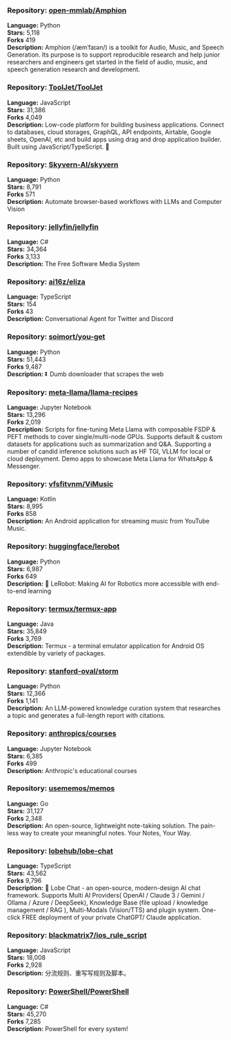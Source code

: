 ### **Repository:** [open-mmlab/Amphion](https://github.com/open-mmlab/Amphion)  

**Language:** Python  
**Stars:** 5,118  
**Forks** 419  
**Description:** Amphion (/æmˈfaɪən/) is a toolkit for Audio, Music, and Speech Generation. Its purpose is to support reproducible research and help junior researchers and engineers get started in the field of audio, music, and speech generation research and development.  

### **Repository:** [ToolJet/ToolJet](https://github.com/ToolJet/ToolJet)  

**Language:** JavaScript  
**Stars:** 31,386  
**Forks** 4,049  
**Description:** Low-code platform for building business applications. Connect to databases, cloud storages, GraphQL, API endpoints, Airtable, Google sheets, OpenAI, etc and build apps using drag and drop application builder. Built using JavaScript/TypeScript. 🚀  

### **Repository:** [Skyvern-AI/skyvern](https://github.com/Skyvern-AI/skyvern)  

**Language:** Python  
**Stars:** 8,791  
**Forks** 571  
**Description:** Automate browser-based workflows with LLMs and Computer Vision  

### **Repository:** [jellyfin/jellyfin](https://github.com/jellyfin/jellyfin)  

**Language:** C#  
**Stars:** 34,364  
**Forks** 3,133  
**Description:** The Free Software Media System  

### **Repository:** [ai16z/eliza](https://github.com/ai16z/eliza)  

**Language:** TypeScript  
**Stars:** 154  
**Forks** 43  
**Description:** Conversational Agent for Twitter and Discord  

### **Repository:** [soimort/you-get](https://github.com/soimort/you-get)  

**Language:** Python  
**Stars:** 51,443  
**Forks** 9,487  
**Description:** ⏬ Dumb downloader that scrapes the web  

### **Repository:** [meta-llama/llama-recipes](https://github.com/meta-llama/llama-recipes)  

**Language:** Jupyter Notebook  
**Stars:** 13,296  
**Forks** 2,019  
**Description:** Scripts for fine-tuning Meta Llama with composable FSDP & PEFT methods to cover single/multi-node GPUs. Supports default & custom datasets for applications such as summarization and Q&A. Supporting a number of candid inference solutions such as HF TGI, VLLM for local or cloud deployment. Demo apps to showcase Meta Llama for WhatsApp & Messenger.  

### **Repository:** [vfsfitvnm/ViMusic](https://github.com/vfsfitvnm/ViMusic)  

**Language:** Kotlin  
**Stars:** 8,995  
**Forks** 858  
**Description:** An Android application for streaming music from YouTube Music.  

### **Repository:** [huggingface/lerobot](https://github.com/huggingface/lerobot)  

**Language:** Python  
**Stars:** 6,987  
**Forks** 649  
**Description:** 🤗 LeRobot: Making AI for Robotics more accessible with end-to-end learning  

### **Repository:** [termux/termux-app](https://github.com/termux/termux-app)  

**Language:** Java  
**Stars:** 35,849  
**Forks** 3,769  
**Description:** Termux - a terminal emulator application for Android OS extendible by variety of packages.  

### **Repository:** [stanford-oval/storm](https://github.com/stanford-oval/storm)  

**Language:** Python  
**Stars:** 12,366  
**Forks** 1,141  
**Description:** An LLM-powered knowledge curation system that researches a topic and generates a full-length report with citations.  

### **Repository:** [anthropics/courses](https://github.com/anthropics/courses)  

**Language:** Jupyter Notebook  
**Stars:** 6,385  
**Forks** 499  
**Description:** Anthropic's educational courses  

### **Repository:** [usememos/memos](https://github.com/usememos/memos)  

**Language:** Go  
**Stars:** 31,127  
**Forks** 2,348  
**Description:** An open-source, lightweight note-taking solution. The pain-less way to create your meaningful notes. Your Notes, Your Way.  

### **Repository:** [lobehub/lobe-chat](https://github.com/lobehub/lobe-chat)  

**Language:** TypeScript  
**Stars:** 43,562  
**Forks** 9,796  
**Description:** 🤯 Lobe Chat - an open-source, modern-design AI chat framework. Supports Multi AI Providers( OpenAI / Claude 3 / Gemini / Ollama / Azure / DeepSeek), Knowledge Base (file upload / knowledge management / RAG ), Multi-Modals (Vision/TTS) and plugin system. One-click FREE deployment of your private ChatGPT/ Claude application.  

### **Repository:** [blackmatrix7/ios_rule_script](https://github.com/blackmatrix7/ios_rule_script)  

**Language:** JavaScript  
**Stars:** 18,008  
**Forks** 2,928  
**Description:** 分流规则、重写写规则及脚本。  

### **Repository:** [PowerShell/PowerShell](https://github.com/PowerShell/PowerShell)  

**Language:** C#  
**Stars:** 45,270  
**Forks** 7,285  
**Description:** PowerShell for every system!  

